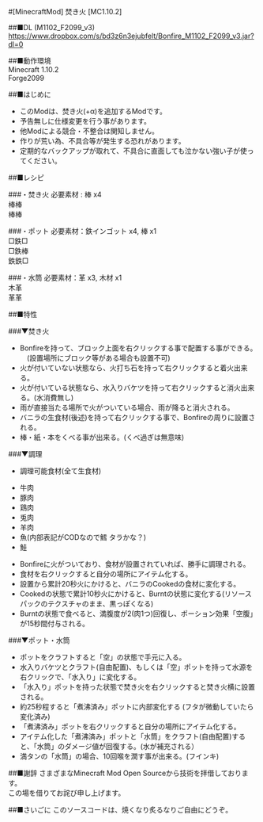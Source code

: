 #[MinecraftMod] 焚き火 [MC1.10.2]<br>

##■DL (M1102_F2099_v3)<br>
https://www.dropbox.com/s/bd3z6n3ejubfelt/Bonfire_M1102_F2099_v3.jar?dl=0<br>

##■動作環境<br>
Minecraft 1.10.2<br>
Forge2099<br>

##■はじめに<br>
* このModは、焚き火(+α)を追加するModです。
* 予告無しに仕様変更を行う事があります。
* 他Modによる競合・不整合は関知しません。
* 作りが荒い為、不具合等が発生する恐れがあります。
* 定期的なバックアップが取れて、不具合に直面しても泣かない強い子が使ってください。

##■レシピ

###・焚き火
必要素材 : 棒 x4<br>
棒棒<br>
棒棒<br>

###・ポット
必要素材：鉄インゴット x4, 棒 x1<br>
□鉄□<br>
□鉄棒<br>
鉄鉄□<br>

###・水筒
必要素材：革 x3, 木材 x1<br>
木革<br>
革革<br>

##■特性

###▼焚き火
* Bonfireを持って、ブロック上面を右クリックする事で配置する事ができる。<br>
　(設置場所にブロック等がある場合も設置不可)
* 火が付いていない状態なら、火打ち石を持って右クリックすると着火出来る。
* 火が付いている状態なら、水入りバケツを持って右クリックすると消火出来る。(水消費無し)
* 雨が直接当たる場所で火がついている場合、雨が降ると消火される。
* バニラの生食材(後述)を持って右クリックする事で、Bonfireの周りに設置される。
* 棒・紙・本をくべる事が出来る。(くべ過ぎは無意味)

###▼調理
* 調理可能食材(全て生食材)<br>
 - 牛肉
 - 豚肉
 - 鶏肉
 - 兎肉
 - 羊肉
 - 魚(内部表記がCODなので鱈 タラかな？)
 - 鮭
* Bonfireに火がついており、食材が設置されていれば、勝手に調理される。
* 食材を右クリックすると自分の場所にアイテム化する。
* 設置から累計20秒火にかけると、バニラのCookedの食材に変化する。
* Cookedの状態で累計10秒火にかけると、Burntの状態に変化する(リソースパックのテクスチャのまま、黒っぽくなる)
* Burntの状態で食べると、満腹度が2(肉1つ)回復し、ポーション効果「空腹」が15秒間付与される。

###▼ポット・水筒
* ポットをクラフトすると「空」の状態で手元に入る。
* 水入りバケツとクラフト(自由配置)、もしくは「空」ポットを持って水源を右クリックで、「水入り」に変化する。
* 「水入り」ポットを持った状態で焚き火を右クリックすると焚き火横に設置される。
* 約25秒程すると「煮沸済み」ポットに内部変化する (フタが微動していたら変化済み)
* 「煮沸済み」ポットを右クリックすると自分の場所にアイテム化する。
* アイテム化した「煮沸済み」ポットと「水筒」をクラフト(自由配置)すると、「水筒」のダメージ値が回復する。(水が補充される）
* 満タンの「水筒」の場合、10回喉を潤す事が出来る。(フインキ)

##■謝辞
さまざまなMinecraft Mod Open Sourceから技術を拝借しております。<br>
この場を借りてお詫び申し上げます。<br>

##■さいごに
このソースコードは、焼くなり炙るなりご自由にどうぞ。
